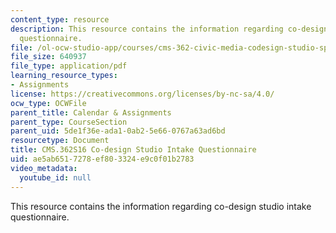 ```yaml
---
content_type: resource
description: This resource contains the information regarding co-design studio intake
  questionnaire.
file: /ol-ocw-studio-app/courses/cms-362-civic-media-codesign-studio-spring-2016/ae5ab6517278ef803324e9c0f01b2783_MITCMS_362S16_Co-Design.pdf
file_size: 640937
file_type: application/pdf
learning_resource_types:
- Assignments
license: https://creativecommons.org/licenses/by-nc-sa/4.0/
ocw_type: OCWFile
parent_title: Calendar & Assignments
parent_type: CourseSection
parent_uid: 5de1f36e-ada1-0ab2-5e66-0767a63ad6bd
resourcetype: Document
title: CMS.362S16 Co-design Studio Intake Questionnaire
uid: ae5ab651-7278-ef80-3324-e9c0f01b2783
video_metadata:
  youtube_id: null
---
```

This resource contains the information regarding co-design studio intake questionnaire.